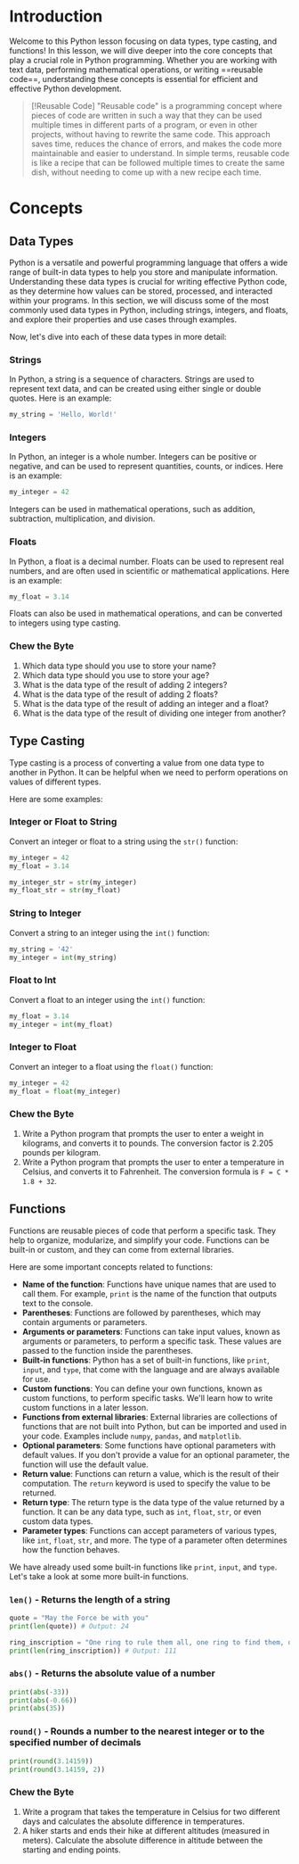 # Introduction

Welcome to this Python lesson focusing on data types, type casting, and functions! In this lesson, we will dive deeper into the core concepts that play a crucial role in Python programming. Whether you are working with text data, performing mathematical operations, or writing ==reusable code==, understanding these concepts is essential for efficient and effective Python development.

> [!Reusable Code]
> "Reusable code" is a programming concept where pieces of code are written in such a way that they can be used multiple times in different parts of a program, or even in other projects, without having to rewrite the same code. This approach saves time, reduces the chance of errors, and makes the code more maintainable and easier to understand. In simple terms, reusable code is like a recipe that can be followed multiple times to create the same dish, without needing to come up with a new recipe each time.

# Concepts

## Data Types

Python is a versatile and powerful programming language that offers a wide range of built-in data types to help you store and manipulate information. Understanding these data types is crucial for writing effective Python code, as they determine how values can be stored, processed, and interacted within your programs. In this section, we will discuss some of the most commonly used data types in Python, including strings, integers, and floats, and explore their properties and use cases through examples.

Now, let's dive into each of these data types in more detail:

### Strings

In Python, a string is a sequence of characters. Strings are used to represent text data, and can be created using either single or double quotes. Here is an example:

```python
my_string = 'Hello, World!'
```

### Integers

In Python, an integer is a whole number. Integers can be positive or negative, and can be used to represent quantities, counts, or indices. Here is an example:

```python
my_integer = 42
```

Integers can be used in mathematical operations, such as addition, subtraction, multiplication, and division.

### Floats

In Python, a float is a decimal number. Floats can be used to represent real numbers, and are often used in scientific or mathematical applications. Here is an example:

```python
my_float = 3.14
```

Floats can also be used in mathematical operations, and can be converted to integers using type casting.

### Chew the Byte
1. Which data type should you use to store your name?
2. Which data type should you use to store your age?
3. What is the data type of the result of adding 2 integers?
4. What is the data type of the result of adding 2 floats?
5. What is the data type of the result of adding an integer and a float?
6. What is the data type of the result of dividing one integer from another?

## Type Casting

Type casting is a process of converting a value from one data type to another in Python. It can be helpful when we need to perform operations on values of different types.

Here are some examples:

### Integer or Float to String

Convert an integer or float to a string using the `str()` function:

```python
my_integer = 42
my_float = 3.14

my_integer_str = str(my_integer)
my_float_str = str(my_float)
```

### String to Integer

Convert a string to an integer using the `int()` function:

```python
my_string = '42'
my_integer = int(my_string)
```

### Float to Int

Convert a float to an integer using the `int()` function:

```python
my_float = 3.14
my_integer = int(my_float)
```

### Integer to Float

Convert an integer to a float using the `float()` function:

```python
my_integer = 42
my_float = float(my_integer)
```

### Chew the Byte
1. Write a Python program that prompts the user to enter a weight in kilograms, and converts it to pounds. The conversion factor is 2.205 pounds per kilogram.
2. Write a Python program that prompts the user to enter a temperature in Celsius, and converts it to Fahrenheit. The conversion formula is `F = C * 1.8 + 32`.

## Functions

Functions are reusable pieces of code that perform a specific task. They help to organize, modularize, and simplify your code. Functions can be built-in or custom, and they can come from external libraries.

Here are some important concepts related to functions:

-   **Name of the function**: Functions have unique names that are used to call them. For example, `print` is the name of the function that outputs text to the console.
-   **Parentheses**: Functions are followed by parentheses, which may contain arguments or parameters.
-   **Arguments or parameters**: Functions can take input values, known as arguments or parameters, to perform a specific task. These values are passed to the function inside the parentheses.
-   **Built-in functions**: Python has a set of built-in functions, like `print`, `input`, and `type`, that come with the language and are always available for use.
-   **Custom functions**: You can define your own functions, known as custom functions, to perform specific tasks. We'll learn how to write custom functions in a later lesson.
-   **Functions from external libraries**: External libraries are collections of functions that are not built into Python, but can be imported and used in your code. Examples include `numpy`, `pandas`, and `matplotlib`.
-   **Optional parameters**: Some functions have optional parameters with default values. If you don't provide a value for an optional parameter, the function will use the default value.
-   **Return value**: Functions can return a value, which is the result of their computation. The `return` keyword is used to specify the value to be returned.
-   **Return type**: The return type is the data type of the value returned by a function. It can be any data type, such as `int`, `float`, `str`, or even custom data types.
-   **Parameter types**: Functions can accept parameters of various types, like `int`, `float`, `str`, and more. The type of a parameter often determines how the function behaves.

We have already used some built-in functions like `print`, `input`, and `type`. Let's take a look at some more built-in functions.

### `len()` - Returns the length of a string

```python
quote = "May the Force be with you"
print(len(quote)) # Output: 24

ring_inscription = "One ring to rule them all, one ring to find them, one ring to bring them all, and in the darkness bind them."
print(len(ring_inscription)) # Output: 111

```

### `abs()` - Returns the absolute value of a number

```python
print(abs(-33))
print(abs(-0.66))
print(abs(35))
```

### `round()` - Rounds a number to the nearest integer or to the specified number of decimals

```python
print(round(3.14159))
print(round(3.14159, 2))
```

### Chew the Byte
1. Write a program that takes the temperature in Celsius for two different days and calculates the absolute difference in temperatures.
2. A hiker starts and ends their hike at different altitudes (measured in meters). Calculate the absolute difference in altitude between the starting and ending points.